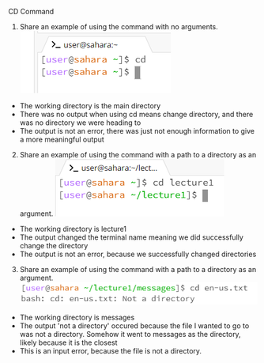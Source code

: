 CD Command
1. Share an example of using the command with no arguments.
![cd1](image1.png)
- The working directory is the main directory
- There was no output when using cd means change directory, and there was no directory we were heading to
- The output is not an error, there was just not enough information to give a more meaningful output
  
2. Share an example of using the command with a path to a directory as an argument.
![cd1](image2.png)
- The working directory is lecture1
- The output changed the terminal name meaning we did successfully change the directory
- The output is not an error, because we successfully changed directories

3. Share an example of using the command with a path to a directory as an argument.
![cd1](image3.png)
- The working directory is messages
- The output 'not a directory' occured because the file I wanted to go to was not a directory. Somehow it went to messages as the directory, likely because it is the closest
- This is an input error, because the file is not a directory. 


